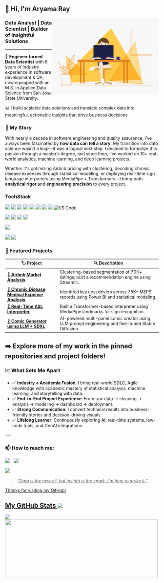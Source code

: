 ## 👋 Hi, I'm Aryama Ray 
<!-- code gif-->

<img align="right" alt="GIF" src="./code.gif" width="350" height="250" />

### Data Analyst | Data Scientist | Builder of Insightful Solutions
---

🎯 **Engineer turned Data Scientist**  with 8 years of industry experience in software development & QA, now equipped with an M.S. in Applied Data Science from San Jose State University.  

📊 I build scalable data solutions and translate complex data into meaningful, actionable insights that drive business decisions.

### 🧠 My Story

With nearly a decade in software engineering and quality assurance, I’ve always been fascinated by **how data can tell a story**. My transition into data science wasn’t a leap—it was a logical next step. I decided to formalize this passion through a master’s degree, and since then, I’ve worked on 10+ real-world analytics, machine learning, and deep learning projects.
 

Whether it's optimizing Airbnb pricing with clustering, decoding chronic disease expenses through statistical modeling, or deploying real-time sign language interpreters using MediaPipe + Transformers—I bring both **analytical rigor** and **engineering precision** to every project.

<!-- Skills -->

### TechStack
  

   <img src="https://img.shields.io/badge/Python-FFD43B?style=for-the-badge&logo=python&logoColor=blue"/> <img src="https://img.shields.io/badge/Pandas-2C2D72?style=for-the-badge&logo=pandas&logoColor=white"/> <img src="https://img.shields.io/badge/Numpy-777BB4?style=for-the-badge&logo=numpy&logoColor=white"/> <img src="https://img.shields.io/badge/R-276DC3?style=for-the-badge&logo=r&logoColor=white"/> <img src="https://img.shields.io/badge/scikit_learn-F7931E?style=for-the-badge&logo=scikit-learn&logoColor=white"/> <img src="https://img.shields.io/badge/PLSQL-F80000?style=for-the-badge&logo=oracle&logoColor=black"/> <img src="https://img.shields.io/badge/json-5E5C5C?style=for-the-badge&logo=json&logoColor=white"/> <img src="https://img.shields.io/badge/-GitHub-181717?style=for-the-badge&logo=github"/> ![VS Code](https://img.shields.io/badge/-VS%20Code-007ACC?style=for-the-badge&logo=visual-studio-code)
  
  <img src="https://img.shields.io/badge/MySQL-005C84?style=for-the-badge&logo=mysql&logoColor=white"/> <img src="https://img.shields.io/badge/Neo4j-018bff?style=for-the-badge&logo=neo4j&logoColor=white"/> <img src="https://img.shields.io/badge/MongoDB-4EA94B?style=for-the-badge&logo=mongodb&logoColor=white"/> <img src="https://img.shields.io/badge/Elastic_Search-005571?style=for-the-badge&logo=elasticsearch&logoColor=white"/> 
  
  <img src="https://img.shields.io/badge/Tableau-E97627?style=for-the-badge&logo=Tableau&logoColor=white"/>

  <img src="https://img.shields.io/badge/Amazon%20AWS-232F3E?style=for-the-badge&logo=amazon-aws"/> <img src="https://img.shields.io/badge/Google%20Cloud-black?style=for-the-badge&logo=google-cloud"/>

### 📌 Featured Projects
| 🏷️ Project | 🔍 Description |
|-----------|----------------|
| **[🏡 Airbnb Market Analysis](https://github.com/aryama-ray/Airbnb-Rental-Market-Analysis)** | Clustering-based segmentation of 70K+ listings; built a recommendation engine using Streamlit. |
| **[💊 Chronic Disease Medical Expense Analysis](https://github.com/aryama-ray/Medical-Expense-Analysis-for-Chronic-Diseases-in-the-Southern-US)** | Identified key cost drivers across 75K+ MEPS records using Power BI and statistical modeling. |
| **[🤟 Real-Time ASL Interpreter](https://github.com/aryama-ray/Real-Time-American-Sign-Language-Interpreter-using-Transformer-and-LLM/blob/main/README.md)** | Built a Transformer-based interpreter using MediaPipe landmarks for sign recognition. |
| **[🎨 Comic Generator using LLM + SDXL](https://github.com/aryama-ray/yarn-comic-SDXL-DreamboothLora)** | AI-powered multi-panel comic creator using LLM prompt engineering and fine-tuned Stable Diffusion. |

## ➡️ Explore more of my work in the pinned repositories and project folders!

### 📈 What Sets Me Apart

- ✅ **Industry + Academia Fusion**: I bring real-world SDLC, Agile knowledge with academic mastery of statistical analysis, machine learning, and storytelling with data.
- ✅ **End-to-End Project Experience**: From raw data → cleaning → analysis → modeling → dashboard → deployment.
- ✅ **Strong Communication**: I convert technical results into business-friendly stories and decision-driving visuals.
- ✅ **Lifelong Learner**: Continuously exploring AI, real-time systems, low-code tools, and GenAI integrations.

---<!-- contact card--> 
### 📫 How to reach me:
  
  [<img src="https://img.icons8.com/color/48/000000/linkedin.png" width="3.5%"/>](https://www.linkedin.com/in/aryamaray/)  &nbsp; <a href="mailto:ray.aryama@gmail.com"> <img src="https://img.icons8.com/fluent/48/000000/gmail.png" width="3.5%"/>


<!-- Profile Views -->

<!-- <p align="left"> <![](https://komarev.com/ghpvc/?username=aryama-ray&color=green)> -->

 ![](https://komarev.com/ghpvc/?username=aryama-ray&label=PROFILE+VIEWS)

</p>

> _“Data is the new oil, but insight is the spark. I’m here to strike it.”_

Thanks for visiting my GitHub!

<!-- GitHub section -->

 ##  My GitHub Stats <img src = "https://i.pinimg.com/originals/65/c4/f4/65c4f452571be1261e9c623f7da488ac.gif" width = 35px> 
 
 <div>
  <img align="left" src="https://github-readme-streak-stats.herokuapp.com/?user=aryama-ray"/>
  <img align="left" src="https://github-readme-stats.vercel.app/api/top-langs?username=aryama-ray&langs_count=10&show_icons=true&locale=en&layout=compact&theme=light" height="192px"  width="500px"/>
</div>
